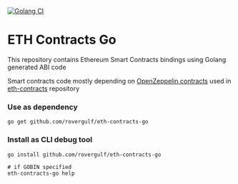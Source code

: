[![Golang CI](https://github.com/rovergulf/eth-contracts-go/actions/workflows/checks.yml/badge.svg)](https://github.com/rovergulf/eth-contracts-go/actions/workflows/checks.yml)

# ETH Contracts Go

This repository contains Ethereum Smart Contracts bindings using Golang generated ABI code 

Smart contracts code mostly depending on [OpenZeppelin contracts](https://github.com/OpenZeppelin/openzeppelin-contracts) used in [eth-contracts](https://github.com/rovergulf/eth-contracts) repository

### Use as dependency
```shell
go get github.com/rovergulf/eth-contracts-go
```

### Install as CLI debug tool
```shell
go install github.com/rovergulf/eth-contracts-go

# if GOBIN specified
eth-contracts-go help
```


